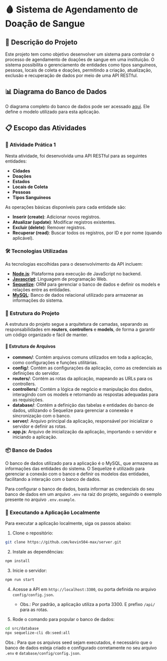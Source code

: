 # 🩸 Sistema de Agendamento de Doação de Sangue

## 📝 Descrição do Projeto
Este projeto tem como objetivo desenvolver um sistema para controlar o processo de agendamento de doações de sangue em uma instituição. O sistema possibilita o gerenciamento de entidades como tipos sanguíneos, pessoas, locais de coleta e doações, permitindo a criação, atualização, exclusão e recuperação de dados por meio de uma API RESTful.

## 📊 Diagrama do Banco de Dados
O diagrama completo do banco de dados pode ser acessado [aqui](https://github.com/fboliveira/CSI477-Sistemas-Web/blob/master/Assignments/Pratices/database-model/CSI606-sistema-doacao-sangue.png). Ele define o modelo utilizado para esta aplicação.

## 📋 Escopo das Atividades

### 🔧 Atividade Prática 1
Nesta atividade, foi desenvolvida uma API RESTful para as seguintes entidades:
- **Cidades**
- **Doações**
- **Estados**
- **Locais de Coleta**
- **Pessoas**
- **Tipos Sanguíneos**

As operações básicas disponíveis para cada entidade são:
- **Inserir (create)**: Adicionar novos registros.
- **Atualizar (update)**: Modificar registros existentes.
- **Excluir (delete)**: Remover registros.
- **Recuperar (read)**: Buscar todos os registros, por ID e por nome (quando aplicável).

### 🛠️ Tecnologias Utilizadas
As tecnologias escolhidas para o desenvolvimento da API incluem:
- **[Node.js](https://nodejs.org/en)**: Plataforma para execução de JavaScript no backend.
- **[Javascript](https://developer.mozilla.org/pt-BR/docs/Web/JavaScript)**: Linguagem de programação Web.
- **[Sequelize](https://sequelize.org/)**: ORM para gerenciar o banco de dados e definir os models e relações entre as entidades.
- **[MySQL](https://www.mysql.com/)**: Banco de dados relacional utilizado para armazenar as informações do sistema.

### 📂 Estrutura do Projeto
A estrutura do projeto segue a arquitetura de camadas, separando as responsabilidades em **routers**, **controllers** e **models**, de forma a garantir um código organizado e fácil de manter.

#### 🧬 Estrutura de Arquivos
- **common/**: Contém arquivos comuns utilizados em toda a aplicação, como configurações e funções utilitárias. 
- **config/**: Contém as configurações da aplicação, como as credenciais as definições do servidor.
- **routers/**: Contém as rotas da aplicação, mapeando as URLs para os controllers.
- **controllers/**: Contém a lógica de negócio e manipulação dos dados, interagindo com os models e retornando as respostas adequadas para as requisições.
- **database/**: Contém a definição das tabelas e entidades do banco de dados, utilizando o Sequelize para gerenciar a conexeão e sincronização com o banco.
- **server/**: Arquivo principal da aplicação, responsável por inicializar o servidor e definir as rotas.
- **app.js**: Arquivo de inicialização da aplicação, importando o servidor e iniciando a aplicação.

### 📦 Banco de Dados
O banco de dados utilizado para a aplicação é o MySQL, que armazena as informações das entidades do sistema. O Sequelize é utilizado para gerenciar a conexão com o banco e definir os modelos das entidades, facilitando a interação com o banco de dados.

Para configurar o banco de dados, basta informar as credenciais do seu banco de dados em um arquivo `.env` na raiz do projeto, seguindo o exemplo presente no arquivo `.env.example`.


### 🚀 Executando a Aplicação Localmente 
Para executar a aplicação localmente, siga os passos abaixo:

1. Clone o repositório:
```bash
git clone https://github.com/kevin504-max/server.git
```

2. Instale as dependências:
```bash
npm install
```

3. Inicie o servidor:
```bash
npm run start
```

4. Acesse a API em `http://localhost:3300`, ou porta definida no arquivo `config/config.json`.
    - Obs.: Por padrão, a aplicação utiliza a porta 3300. E prefixo `/api/` para as rotas.

5. Rode o comando para popular o banco de dados:
```bash
cd src/database
npx sequelize-cli db:seed:all
```

Obs.: Para que os arquivos seed sejam executados, é necessário que o banco de dados esteja criado e configurado corretamente 
no seu arquivo `.env` e `database/config/config.json`.